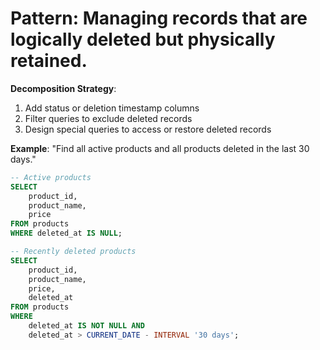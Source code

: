 # **Pattern**: Managing records that are logically deleted but physically retained.

**Decomposition Strategy**:

1. Add status or deletion timestamp columns
2. Filter queries to exclude deleted records
3. Design special queries to access or restore deleted records

**Example**: "Find all active products and all products deleted in the last 30 days."

```SQL
-- Active products
SELECT
    product_id,
    product_name,
    price
FROM products
WHERE deleted_at IS NULL;

-- Recently deleted products
SELECT
    product_id,
    product_name,
    price,
    deleted_at
FROM products
WHERE
    deleted_at IS NOT NULL AND
    deleted_at > CURRENT_DATE - INTERVAL '30 days';
```
